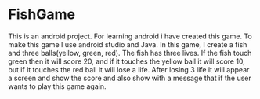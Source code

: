 # FishGame
This is an android project. For learning android i have created this game. To make this game I use android studio and Java.
In this game, I create a fish and three balls(yellow, green, red). The fish has three lives. If the fish touch green then it will score 20,
and if it touches the yellow ball it will score 10, but if it touches the red ball it will lose a life. After losing 3 life it will appear a screen and show the score and also 
show with a message that if the user wants to play this game again.
